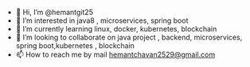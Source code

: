 - 👋 Hi, I’m @hemantgit25
- 👀 I’m interested in java8 , microservices, spring boot 
- 🌱 I’m currently learning linux, docker, kubernetes, blockchain
- 💞️ I’m looking to collaborate on java project , backend, microservices, spring boot,kubernetes , blockchain
- 📫 How to reach me by mail hemantchavan2529@gmail.com

<!---
hemantgit25/hemantgit25 is a ✨ special ✨ repository because its `README.md` (this file) appears on your GitHub profile.
You can click the Preview link to take a look at your changes.
--->
